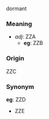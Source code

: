 dormant
### Meaning
+ _adj_: ZZA
	+ __eg__: ZZB

### Origin

ZZC

### Synonym

__eg__: ZZD

+ ZZE


